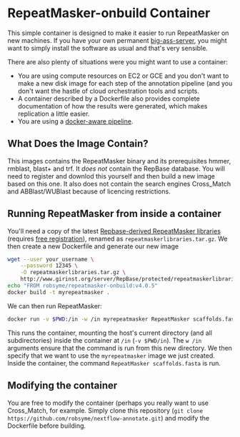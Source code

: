 # RepeatMasker-onbuild Container

This simple container is designed to make it easier to run
RepeatMasker on new machines. If you have your own permanent 
[big-ass-server](http://jermdemo.blogspot.ca/2011/06/big-ass-servers-and-myths-of-clusters.html),
you might want to simply install the software as usual and that's very
sensible.

There are also plenty of situations were you might want to use a
container:

* You are using compute resources on EC2 or GCE and you don't want to
make a new disk image for each step of the annotation pipeline (and
you don't want the hastle of cloud orchestration tools and scripts.
* A container described by a Dockerfile also provides complete
documentation of how the results were generated, which makes
replication a little easier.
* You are using a [docker-aware pipeline](http://nextflow.io/).

## What Does the Image Contain?

This images contains the RepeatMasker binary and its prerequisites
hmmer, rmblast, blast+ and trf. It *does not* contain the RepBase
database. You will need to register and downlod this yourself and then
build a new image based on this one. It also does not contain the
search engines Cross_Match and ABBlast/WUBlast because of licencing
restrictions.

## Running RepeatMasker from inside a container

You'll need a copy of the latest
[Repbase-derived RepeatMasker libraries](http://www.girinst.org/server/RepBase/index.php)
(requires
[free registration](http://www.girinst.org/accountservices/register.php)),
renamed as `repeatmaskerlibraries.tar.gz`. We then create a new
Dockerfile and generate our new image

```sh
wget --user your_username \
    --password 12345 \
    -O repeatmaskerlibraries.tar.gz \
    http://www.girinst.org/server/RepBase/protected/repeatmaskerlibraries/repeatmaskerlibraries-20140131.tar.gz
echo "FROM robsyme/repeatmasker-onbuild:v4.0.5"
docker build -t myrepeatmasker .
```

We can then run RepeatMasker:

```sh
docker run -v $PWD:/in -w /in myrepeatmasker RepeatMasker scaffolds.fasta
```

This runs the container, mounting the host's current directory (and
all subdirectories) inside the container at `/in` (`-v $PWD/in`). The `w
/in` arguments ensure that the command is run from this new
directory. We then specify that we want to use the `myrepeatmasker`
image we just created. Inside the container, the command `RepeatMasker
scaffolds.fasta` is run.

## Modifying the container

You are free to modify the container (perhaps you really want to use
Cross_Match, for example. Simply clone this repository (`git clone
https://github.com/robsyme/nextflow-annotate.git`) and modify the
Dockerfile before building.
